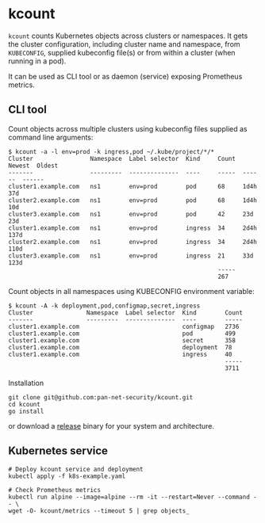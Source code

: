 # kcount

`kcount` counts Kubernetes objects across clusters or namespaces. It gets the
cluster configuration, including cluster name and namespace, from `KUBECONFIG`,
supplied kubeconfig file(s) or from within a cluster (when running in a pod).

It can be used as CLI tool or as daemon (service) exposing Prometheus metrics.

## CLI tool

Count objects across multiple clusters using kubeconfig files supplied as
command line arguments:

```
$ kcount -a -l env=prod -k ingress,pod ~/.kube/project/*/*
Cluster                Namespace  Label selector  Kind     Count  Newest  Oldest
-------                ---------  --------------  ----     -----  ------  ------
cluster1.example.com   ns1        env=prod        pod      68     1d4h    37d
cluster2.example.com   ns1        env=prod        pod      68     1d4h    10d
cluster3.example.com   ns1        env=prod        pod      42     23d     23d
cluster1.example.com   ns1        env=prod        ingress  34     2d4h    137d
cluster2.example.com   ns1        env=prod        ingress  34     2d4h    110d
cluster3.example.com   ns1        env=prod        ingress  21     33d     123d
                                                           -----
                                                           267
```

Count objects in all namespaces using KUBECONFIG environment variable:

```
$ kcount -A -k deployment,pod,configmap,secret,ingress
Cluster               Namespace  Label selector  Kind        Count
-------               ---------  --------------  ----        -----
cluster1.example.com                             configmap   2736
cluster1.example.com                             pod         499
cluster1.example.com                             secret      358
cluster1.example.com                             deployment  78
cluster1.example.com                             ingress     40
                                                             -----
                                                             3711
```

Installation

```
git clone git@github.com:pan-net-security/kcount.git
cd kcount
go install
```

or download a [release](https://github.com/pan-net-security/kcount/releases)
binary for your system and architecture.

## Kubernetes service

```
# Deploy kcount service and deployment
kubectl apply -f k8s-example.yaml

# Check Prometheus metrics
kubectl run alpine --image=alpine --rm -it --restart=Never --command -- \
wget -O- kcount/metrics --timeout 5 | grep objects_
```
